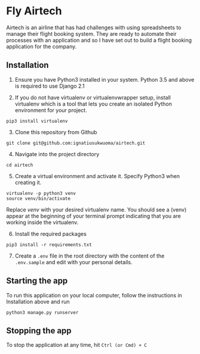 # Fly Airtech

Airtech is an airline that has had challenges with using spreadsheets to manage their flight booking system. 
They are ready to automate their processes with an application and so I have set out to build a flight booking 
application for the company.

## Installation

1.  Ensure you have Python3 installed in your system. Python 3.5 and above is required to use Django 2.1

2.  If you do not have virtualenv or virtualenvwrapper setup, install virtualenv which is a tool
that lets you create an isolated Python environment for your project. 
```commandline
pip3 install virtualenv
```

3. Clone this repository from Github
```
git clone git@github.com:ignatiusukwuoma/airtech.git
```

4. Navigate into the project directory
```commandline
cd airtech
```

5. Create a virtual environment and activate it. Specify Python3 when creating it.

```commandline
virtualenv -p python3 venv
source venv/bin/activate
```
Replace _venv_ with your desired virtualenv name. 
You should see a (venv) appear at the beginning of your terminal prompt indicating that you are working 
inside the virtualenv.



6. Install the required packages
```commandline
pip3 install -r requirements.txt 
```

7. Create a `.env` file in the root directory with the content of the `.env.sample` and edit with your personal details.

## Starting the app

To run this application on your local computer, follow the instructions in Installation above and run

```commandline
python3 manage.py runserver
```

## Stopping the app

To stop the application at any time, hit `Ctrl (or Cmd) + C`
